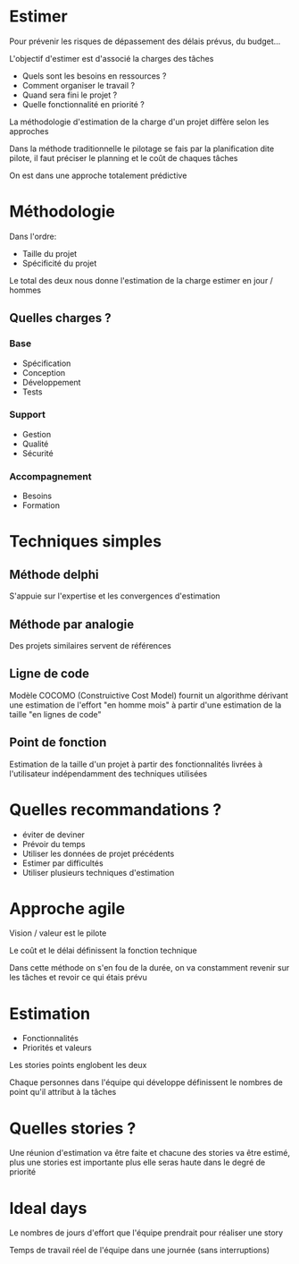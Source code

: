 
# Estimer

Pour prévenir les risques de dépassement des délais prévus, du budget...

L'objectif d'estimer est d'associé la charges des tâches

- Quels sont les besoins en ressources ?
- Comment organiser le travail ?
- Quand sera fini le projet ?
- Quelle fonctionnalité en priorité ?

La méthodologie d'estimation de la charge d'un projet diffère selon les approches

Dans la méthode traditionnelle le pilotage se fais par la planification dite pilote, il faut préciser le planning et le coût de chaques tâches

On est dans une approche totalement prédictive

# Méthodologie

Dans l'ordre:

* Taille du projet
* Spécificité du projet

Le total des deux nous donne l'estimation de la charge estimer en jour / hommes


## Quelles charges ?

### Base

* Spécification
* Conception
* Développement
* Tests

### Support

* Gestion
* Qualité
* Sécurité

### Accompagnement

* Besoins
* Formation

# Techniques simples

## Méthode delphi

S'appuie sur l'expertise et les convergences d'estimation

## Méthode par analogie

Des projets similaires servent de références

## Ligne de code

Modèle COCOMO (Construictive Cost Model) fournit un algorithme dérivant une estimation de l'effort "en homme mois" à partir d'une estimation de la taille "en lignes de code"

## Point de fonction

Estimation de la taille d'un projet à partir des fonctionnalités livrées à l'utilisateur indépendamment des techniques utilisées

# Quelles recommandations ?

* éviter de deviner
* Prévoir du temps
* Utiliser les données de projet précédents
* Estimer par difficultés
* Utiliser plusieurs techniques d'estimation

# Approche agile

Vision / valeur est le pilote

Le coût et le délai définissent la fonction technique

Dans cette méthode on s'en fou de la durée, on va constamment revenir sur les tâches et revoir ce qui étais prévu

# Estimation

* Fonctionnalités
* Priorités et valeurs

Les stories points englobent les deux

Chaque personnes dans l'équipe qui développe définissent le nombres de point qu'il attribut à la tâches

# Quelles stories ?

Une réunion d'estimation va être faite et chacune des stories va être estimé, plus une stories est importante plus elle seras haute dans le degré de priorité
# Ideal days

Le nombres de jours d'effort que l'équipe prendrait pour réaliser une story

Temps de travail réel de l'équipe dans une journée (sans interruptions)


